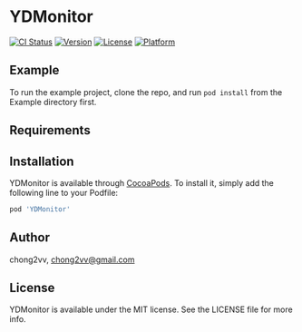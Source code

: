 # YDMonitor

[![CI Status](https://img.shields.io/travis/chong2vv/YDMonitor.svg?style=flat)](https://travis-ci.org/chong2vv/YDMonitor)
[![Version](https://img.shields.io/cocoapods/v/YDMonitor.svg?style=flat)](https://cocoapods.org/pods/YDMonitor)
[![License](https://img.shields.io/cocoapods/l/YDMonitor.svg?style=flat)](https://cocoapods.org/pods/YDMonitor)
[![Platform](https://img.shields.io/cocoapods/p/YDMonitor.svg?style=flat)](https://cocoapods.org/pods/YDMonitor)

## Example

To run the example project, clone the repo, and run `pod install` from the Example directory first.

## Requirements

## Installation

YDMonitor is available through [CocoaPods](https://cocoapods.org). To install
it, simply add the following line to your Podfile:

```ruby
pod 'YDMonitor'
```

## Author

chong2vv, chong2vv@gmail.com

## License

YDMonitor is available under the MIT license. See the LICENSE file for more info.
